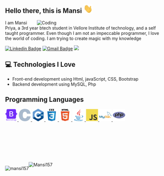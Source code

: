<h2> Hello there, this is Mansi  <img src="https://raw.githubusercontent.com/ABSphreak/ABSphreak/master/gifs/Hi.gif" width="30px"></h2>
<img align="right" alt="Coding" width="400" src="https://user-images.githubusercontent.com/73159092/106097036-9e8f2980-615c-11eb-9860-5aa437be7fc9.gif">
I am Mansi Priya, a 3rd year btech student in  Vellore Institute of technology, and a self taught programmer. Even though I am not an impeccable programmer, I love the world of coding. I am trying to create magic with my knowledge

<br/>

[![Linkedin Badge](https://img.shields.io/badge/-mansi-blue?style=flat-square&logo=Linkedin&logoColor=white&link=https://www.linkedin.com/in/mansi-priya/)](https://www.linkedin.com/in/mansi-priya-7303041b5/) [![Gmail Badge](https://img.shields.io/badge/-mansipriya4321@gmail.com-c14438?style=flat-square&logo=Gmail&logoColor=white&link=mailto:mansipriya4321@gmail.com)](mailto:mansipriya4321@gmail.com) <a href="https://www.instagram.com/mansi_____2000/"><img src="https://img.shields.io/badge/-mansi_____2000-E4405F?style=flat&logo=Instagram&logoColor=white"/></a>



## :computer: Technologies I Love
* Front-end development using  Html, javaScript, CSS, Bootstrap 
* Backend development using  MySQL, Php



## Programming Languages
 <p align="left"> <a href="https://getbootstrap.com" target="_blank"> <img src="https://raw.githubusercontent.com/devicons/devicon/master/icons/bootstrap/bootstrap-plain-wordmark.svg" alt="bootstrap" width="40" height="40"/> </a> <a href="https://www.cprogramming.com/" target="_blank"> <img src="https://raw.githubusercontent.com/devicons/devicon/master/icons/c/c-original.svg" alt="c" width="40" height="40"/> </a> <a href="https://www.w3schools.com/cpp/" target="_blank"> <img src="https://raw.githubusercontent.com/devicons/devicon/master/icons/cplusplus/cplusplus-original.svg" alt="cplusplus" width="40" height="40"/> </a> <a href="https://www.w3schools.com/css/" target="_blank"> <img src="https://raw.githubusercontent.com/devicons/devicon/master/icons/css3/css3-original-wordmark.svg" alt="css3" width="40" height="40"/> </a> <a href="https://www.w3.org/html/" target="_blank"> <img src="https://raw.githubusercontent.com/devicons/devicon/master/icons/html5/html5-original-wordmark.svg" alt="html5" width="40" height="40"/> </a> <a href="https://www.java.com" target="_blank"> <img src="https://raw.githubusercontent.com/devicons/devicon/master/icons/java/java-original.svg" alt="java" width="40" height="40"/> </a> <a href="https://developer.mozilla.org/en-US/docs/Web/JavaScript" target="_blank"> <img src="https://raw.githubusercontent.com/devicons/devicon/master/icons/javascript/javascript-original.svg" alt="javascript" width="40" height="40"/> </a> <a href="https://www.mysql.com/" target="_blank"> <img src="https://raw.githubusercontent.com/devicons/devicon/master/icons/mysql/mysql-original-wordmark.svg" alt="mysql" width="40" height="40"/> </a> <a href="https://www.php.net" target="_blank"> <img src="https://raw.githubusercontent.com/devicons/devicon/master/icons/php/php-original.svg" alt="php" width="40" height="40"/> </a> </p>
<br/>
<br/>
<br/>
<br/>
<br/>
<img align="center" align="left src="https://github-readme-stats.vercel.app/api?username=remcohalman&show_icons=true&include_all_commits=true&theme=blue-green&count_private=true">
</a>
<p><img  style="margin-top:12px;" align="left" src="https://github-readme-stats.vercel.app/api/top-langs?username=mansi157&show_icons=true&locale=en&layout=compact" alt="mansi157" /></p>

<p align="left"> <img align="left" src="https://github-readme-stats.vercel.app/api?username=mansi157&show_icons=true&locale=en&theme=blue-green" alt="Mansi157" width="400" /></p>

